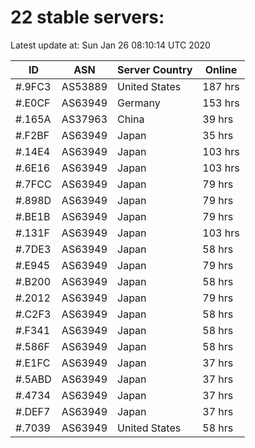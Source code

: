 # 22 stable servers:

Latest update at: Sun Jan 26 08:10:14 UTC 2020

| ID | ASN | Server Country | Online |
| -- | --- | -------------- | ------ |
| #.9FC3 | AS53889 | United States | 187 hrs |
| #.E0CF | AS63949 | Germany | 153 hrs |
| #.165A | AS37963 | China | 39 hrs |
| #.F2BF | AS63949 | Japan | 35 hrs |
| #.14E4 | AS63949 | Japan | 103 hrs |
| #.6E16 | AS63949 | Japan | 103 hrs |
| #.7FCC | AS63949 | Japan | 79 hrs |
| #.898D | AS63949 | Japan | 79 hrs |
| #.BE1B | AS63949 | Japan | 79 hrs |
| #.131F | AS63949 | Japan | 103 hrs |
| #.7DE3 | AS63949 | Japan | 58 hrs |
| #.E945 | AS63949 | Japan | 79 hrs |
| #.B200 | AS63949 | Japan | 58 hrs |
| #.2012 | AS63949 | Japan | 79 hrs |
| #.C2F3 | AS63949 | Japan | 58 hrs |
| #.F341 | AS63949 | Japan | 58 hrs |
| #.586F | AS63949 | Japan | 58 hrs |
| #.E1FC | AS63949 | Japan | 37 hrs |
| #.5ABD | AS63949 | Japan | 37 hrs |
| #.4734 | AS63949 | Japan | 37 hrs |
| #.DEF7 | AS63949 | Japan | 37 hrs |
| #.7039 | AS63949 | United States | 58 hrs |

